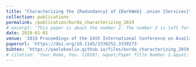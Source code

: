 ```yaml
---
title: "Characterizing the {Redundancy} of {DarkWeb} .onion {Services}"
collection: publications
permalink: /publication/burda_characterizing_2019
# excerpt: 'This paper is about the number 2. The number 3 is left for future work.'
date: 2019-01-01
venue: '2019 Proceedings of the 14th International Conference on Availability, Reliability and Security (ARES)'
paperurl: 'https://doi.org/10.1145/3339252.3339273'
bibtex:	'https://paolokoelio.github.io/files/burda_characterizing_2019.bib'
# citation: 'Your Name, You. (2010). &quot;Paper Title Number 2.&quot; <i>Journal 1</i>. 1(2).'
---
```

